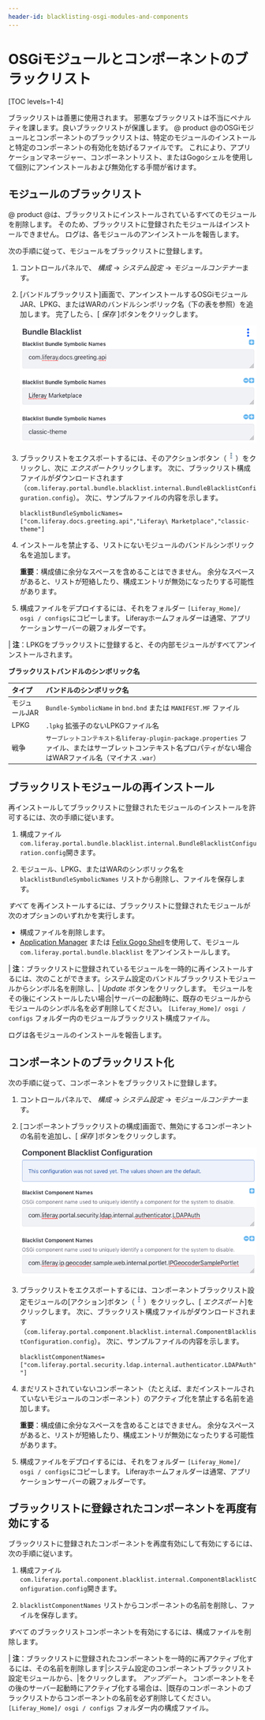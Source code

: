 ```yaml
---
header-id: blacklisting-osgi-modules-and-components
---
```


# OSGiモジュールとコンポーネントのブラックリスト

[TOC levels=1-4]

ブラックリストは善悪に使用されます。 邪悪なブラックリストは不当にペナルティを課します。良いブラックリストが保護します。 @ product @のOSGiモジュールとコンポーネントのブラックリストは、特定のモジュールのインストールと特定のコンポーネントの有効化を妨げるファイルです。 これにより、アプリケーションマネージャー、コンポーネントリスト、またはGogoシェルを使用して個別にアンインストールおよび無効化する手間が省けます。

## モジュールのブラックリスト

@ product @は、ブラックリストにインストールされているすべてのモジュールを削除します。 そのため、ブラックリストに登録されたモジュールはインストールできません。 ログは、各モジュールのアンインストールを報告します。

次の手順に従って、モジュールをブラックリストに登録します。

1.  コントロールパネルで、 *構成* → *システム設定* → *モジュールコンテナー*ます。

2.  [バンドルブラックリスト]画面で、アンインストールするOSGiモジュールJAR、LPKG、またはWARのバンドルシンボリック名（下の表を参照）を追加します。 完了したら、[ *保存* ]ボタンをクリックします。

    ![図1：このブラックリストは、 <code>com.liferay.docs.greeting.api</code> OSGiモジュール、Liferay Marketplace LPKG、および <code>クラシックテーマ</code> WARをアンインストールします。](../../images/bundle-blacklist-configuration.png)

3.  ブラックリストをエクスポートするには、そのアクションボタン（![Actions](../../images/icon-actions.png)）をクリックし、次に *エクスポート*クリックします。 次に、ブラックリスト構成ファイルがダウンロードされます（`com.liferay.portal.bundle.blacklist.internal.BundleBlacklistConfiguration.config`）。 次に、サンプルファイルの内容を示します。
   
        blacklistBundleSymbolicNames=["com.liferay.docs.greeting.api","Liferay\ Marketplace","classic-theme"]

4.  インストールを禁止する、リストにないモジュールのバンドルシンボリック名を追加します。

    **重要**：構成値に余分なスペースを含めることはできません。 余分なスペースがあると、リストが短絡したり、構成エントリが無効になったりする可能性があります。

5.  構成ファイルをデプロイするには、それをフォルダー `[Liferay_Home]/ osgi / configs`にコピーします。 Liferayホームフォルダーは通常、アプリケーションサーバーの親フォルダーです。

| **注**：LPKGをブラックリストに登録すると、その内部モジュールがすべてアンインストールされます。

**ブラックリストバンドルのシンボリック名**

| タイプ      | バンドルのシンボリック名                                                                                           |
|:-------- |:------------------------------------------------------------------------------------------------------ |
| モジュールJAR | `Bundle-SymbolicName` in `bnd.bnd` または `MANIFEST.MF` ファイル                                              |
| LPKG     | `.lpkg` 拡張子のないLPKGファイル名                                                                                |
| 戦争       | `サーブレットコンテキスト名liferay-plugin-package.properties` ファイル、またはサーブレットコンテキスト名プロパティがない場合はWARファイル名（マイナス `.war`） |

## ブラックリストモジュールの再インストール

再インストールしてブラックリストに登録されたモジュールのインストールを許可するには、次の手順に従います。

1.  構成ファイル `com.liferay.portal.bundle.blacklist.internal.BundleBlacklistConfiguration.config`開きます。

2.  モジュール、LPKG、またはWARのシンボリック名を `blacklistBundleSymbolicNames` リストから削除し、ファイルを保存します。

*すべて* を再インストールするには、ブラックリストに登録されたモジュールが次のオプションのいずれかを実行します。

  - 構成ファイルを削除します。
  - [Application Manager](/docs/7-1/user/-/knowledge_base/u/managing-and-configuring-apps#using-the-app-manager) または [Felix Gogo Shell](/docs/7-1/reference/-/knowledge_base/r/using-the-felix-gogo-shell)を使用して、モジュール `com.liferay.portal.bundle.blacklist` をアンインストールします。

| **注**：ブラックリストに登録されているモジュールを一時的に再インストールするには、次のことができます。システム設定のバンドルブラックリストモジュールからシンボル名を削除し、| *Update* ボタンをクリックします。 モジュールをその後にインストールしたい場合|サーバーの起動時に、既存のモジュールからモジュールのシンボル名を必ず削除してください。 `[Liferay_Home]/ osgi / configs` フォルダー内のモジュールブラックリスト構成ファイル。

ログは各モジュールのインストールを報告します。

## コンポーネントのブラックリスト化

次の手順に従って、コンポーネントをブラックリストに登録します。

1.  コントロールパネルで、 *構成* → *システム設定* → *モジュールコンテナー*ます。

2.  [コンポーネントブラックリストの構成]画面で、無効にするコンポーネントの名前を追加し、[ *保存* ]ボタンをクリックします。

    ![図2：このブラックリストは、コンポーネント <code>com.liferay.portal.security.ldap.internal.authenticator.LDAPAuth</code> および <code>com.liferay.ip.geocoder.sample.web.internal.portlet.IPGeocoderSamplePortlet</code>無効にします。](../../images/component-blacklist-configuration.png)

3.  ブラックリストをエクスポートするには、コンポーネントブラックリスト設定モジュールの[アクション]ボタン（![Actions](../../images/icon-actions.png)）をクリックし、[ *エクスポート*]をクリックします。 次に、ブラックリスト構成ファイルがダウンロードされます（`com.liferay.portal.component.blacklist.internal.ComponentBlacklistConfiguration.config`）。 次に、サンプルファイルの内容を示します。
   
        blacklistComponentNames=["com.liferay.portal.security.ldap.internal.authenticator.LDAPAuth","com.liferay.ip.geocoder.sample.web.internal.portlet.IPGeocoderSamplePortlet "]

4.  まだリストされていないコンポーネント（たとえば、まだインストールされていないモジュールのコンポーネント）のアクティブ化を禁止する名前を追加します。

    **重要**：構成値に余分なスペースを含めることはできません。 余分なスペースがあると、リストが短絡したり、構成エントリが無効になったりする可能性があります。

5.  構成ファイルをデプロイするには、それをフォルダー `[Liferay_Home]/ osgi / configs`にコピーします。 Liferayホームフォルダーは通常、アプリケーションサーバーの親フォルダーです。

## ブラックリストに登録されたコンポーネントを再度有効にする

ブラックリストに登録されたコンポーネントを再度有効にして有効にするには、次の手順に従います。

1.  構成ファイル `com.liferay.portal.component.blacklist.internal.ComponentBlacklistConfiguration.config`開きます。

2.  `blacklistComponentNames` リストからコンポーネントの名前を削除し、ファイルを保存します。

*すべて* のブラックリストコンポーネントを有効にするには、構成ファイルを削除します。

| **注**：ブラックリストに登録されたコンポーネントを一時的に再アクティブ化するには、その名前を削除します|システム設定のコンポーネントブラックリスト設定モジュールから、|をクリックします。 *アップデート*。 コンポーネントをその後のサーバー起動時にアクティブ化する場合は、|既存のコンポーネントのブラックリストからコンポーネントの名前を必ず削除してください。 `[Liferay_Home]/ osgi / configs` フォルダー内の構成ファイル。
